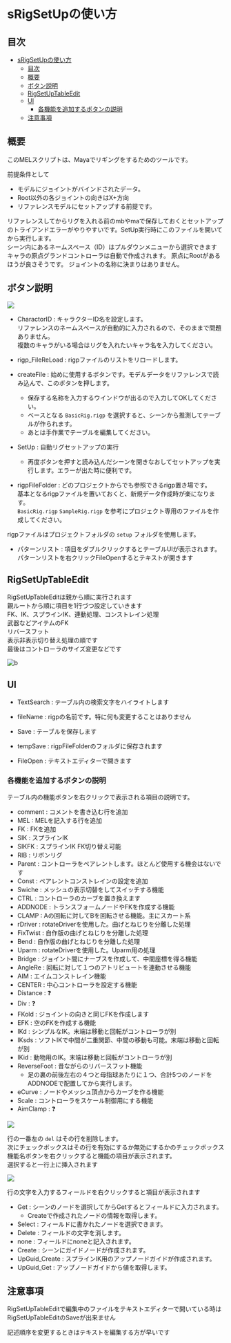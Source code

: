 ﻿# sRigSetUpの使い方

## 目次

- [sRigSetUpの使い方](#srigsetupの使い方)
  - [目次](#目次)
  - [概要](#概要)
  - [ボタン説明](#ボタン説明)
  - [RigSetUpTableEdit](#rigsetuptableedit)
  - [UI](#ui)
    - [各機能を追加するボタンの説明](#各機能を追加するボタンの説明)
  - [注意事項](#注意事項)

## 概要

このMELスクリプトは、Mayaでリギングをするためのツールです。  

前提条件として

- モデルにジョイントがバインドされたデータ。
- Root以外の各ジョイントの向きはX+方向
- リファレンスモデルにセットアップする前提です。

リファレンスしてからリグを入れる前のmbやmaで保存しておくとセットアップのトライアンドエラーがやりやすいです。SetUp実行時にこのファイルを開いてから実行します。  
シーン内にあるネームスペース（ID）はプルダウンメニューから選択できます  
キャラの原点グランドコントローラは自動で作成されます。
原点にRootがあるほうが良さそうです。
ジョイントの名称に決まりはありません。

## ボタン説明

<img src="./image/rig00.png">

- CharactorID : キャラクターID名を設定します。  
リファレンスのネームスペースが自動的に入力されるので、そのままで問題ありません。  
複数のキャラがいる場合はリグを入れたいキャラ名を入力してください。

- rigp_FileReLoad : rigpファイルのリストをリロードします。

- createFile : 始めに使用するボタンです。モデルデータをリファレンスで読み込んで、このボタンを押します。
  - 保存する名称を入力するウインドウが出るので入力してOKしてください。  
  - ベースとなる `BasicRig.rigp` を選択すると、シーンから推測してテーブルが作られます。
  - あとは手作業でテーブルを編集してください。  

- SetUp : 自動リグセットアップの実行
  - 再度ボタンを押すと読み込んだシーンを開きなおしてセットアップを実行します。エラーが出た時に便利です。

- rigpFileFolder : どのプロジェクトからでも参照できるrigp置き場です。  
基本となるrigpファイルを置いておくと、新規データ作成時が楽になります。  
`BasicRig.rigp` `SampleRig.rigp` を参考にプロジェクト専用のファイルを作成してください。  

rigpファイルはプロジェクトフォルダの `setup` フォルダを使用します。

- パターンリスト : 項目をダブルクリックするとテーブルUIが表示されます。
パターンリストを右クリックFileOpenするとテキストが開きます

## RigSetUpTableEdit

RigSetUpTableEditは親から順に実行されます  
親ルートから順に項目を1行づつ設定していきます  
FK、IK、スプラインIK、連動処理、コンストレイン処理  
武器などアイテムのFK  
リバースフット  
表示非表示切り替え処理の順です  
最後はコントローラのサイズ変更などです

![b](./image/rigtable1.png)

## UI

- TextSearch : テーブル内の検索文字をハイライトします
- fileName : rigpの名前です。特に何も変更することはありません

- Save : テーブルを保存します
- tempSave : rigpFileFolderのフォルダに保存されます
- FileOpen : テキストエディターで開きます

### 各機能を追加するボタンの説明

テーブル内の機能ボタンを右クリックで表示される項目の説明です。

- comment : コメントを書き込む行を追加
- MEL : MELを記入する行を追加
- FK : FKを追加
- SIK : スプラインIK
- SIKFK : スプラインIK FK切り替え可能
- RIB : リボンリグ
- Parent : コントローラをペアレントします。ほとんど使用する機会はないです
- Const : ペアレントコンストレインの設定を追加
- Swiche : メッシュの表示切替をしてスイッチする機能
- CTRL : コントローラのカーブを置き換えます
- ADDNODE : トランスフォームノードやFKを作成する機能
- CLAMP : Aの回転に対してBを回転させる機能。主にスカート系
- rDriver : rotateDriverを使用した。曲げとねじりを分離した処理
- FixTwist : 自作版の曲げとねじりを分離した処理
- Bend : 自作版の曲げとねじりを分離した処理
- Uparm : rotateDriverを使用した。Uparm用の処理
- Bridge : ジョイント間にナーブスを作成して、中間座標を得る機能
- AngleRe : 回転に対して１つのアトリビュートを連動させる機能
- AIM : エイムコンストレイン機能
- CENTER : 中心コントローラを設定する機能
- Distance : ❓
- Div : ❓
- FKold : ジョイントの向きと同じFKを作成します
- EFK : 空のFKを作成する機能
- IKd : シンプルなIK。末端は移動と回転がコントローラが別
- IKsds : ソフトIKで中間が二重関節、中間の移動も可能。末端は移動と回転が別
- IKid : 動物用のIK。末端は移動と回転がコントローラが別
- ReverseFoot : 昔ながらのリバースフット機能
  - 足の裏の前後左右の４つと母指球あたりに１つ、合計5つのノードをADDNODEで配置してから実行します。
- eCurve : ノードやメッシュ頂点からカーブを作る機能
- Scale : コントローラをスケール制御用にする機能
- AimClamp : ❓

<img src="./image/rigtable2.png">

行の一番左の `del` はその行を削除します。  
次にチェックボックスはその行を有効にするか無効にするかのチェックボックス  
機能名ボタンを右クリックすると機能の項目が表示されます。  
選択すると一行上に挿入されます

<img src="./image/rigtable3.png">

行の文字を入力するフィールドを右クリックすると項目が表示されます

- Get : シーンのノードを選択してからGetするとフィールドに入力されます。
  - Createで作成されたノードの情報を取得します。
- Select : フィールドに書かれたノードを選択できます。
- Delete : フィールドの文字を消します。
- none : フィールドにnoneと記入されます。
- Create : シーンにガイドノードが作成されます。
- UpGuid_Create : スプラインIK用のアップノードガイドが作成されます。
- UpGuid_Get : アップノードガイドから値を取得します。

## 注意事項

RigSetUpTableEditで編集中のファイルをテキストエディターで開いている時はRigSetUpTableEditのSaveが出来ません

記述順序を変更するときはテキストを編集する方が早いです
